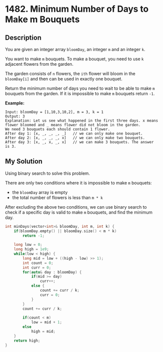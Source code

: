 # 1482. Minimum Number of Days to Make m Bouquets

## Description
You are given an integer array `bloomDay`, an integer `m` and an integer `k`.

You want to make `m` bouquets. To make a bouquet, you need to use `k` adjacent flowers from the garden.

The garden consists of `n` flowers, the `ith` flower will bloom in the `bloomDay[i]` and then can be used in exactly one bouquet.

Return the minimum number of days you need to wait to be able to make `m` bouquets from the garden. If it is impossible to make `m` bouquets return `-1`.


**Example:**
```
Input: bloomDay = [1,10,3,10,2], m = 3, k = 1
Output: 3
Explanation: Let us see what happened in the first three days. x means flower bloomed and _ means flower did not bloom in the garden.
We need 3 bouquets each should contain 1 flower.
After day 1: [x, _, _, _, _]   // we can only make one bouquet.
After day 2: [x, _, _, _, x]   // we can only make two bouquets.
After day 3: [x, _, x, _, x]   // we can make 3 bouquets. The answer is 3.
```

## My Solution

Using binary search to solve this problem.

There are only two conditions where it is impossible to make `m` bouquets:
- the `bloomDay` array is empty
- the total number of flowers is less than `m * k`

After excluding the above two conditions, we can use binary search to check if a specific day is valid to make `m` bouquets, and find the minimum day.

```C++
int minDays(vector<int>& bloomDay, int m, int k) {
    if(bloomDay.empty() || bloomDay.size() < m * k)
        return -1;
    
    long low = 0;
    long high = 1e9;
    while(low < high) {
        long mid = low + ((high - low) >> 1);
        int count = 0;
        int curr = 0;
        for(auto& day : bloomDay) {
            if(mid >= day)
                curr++;
            else {
                count += curr / k;
                curr = 0;
            }
        }
        count += curr / k;
        
        if(count < m)
            low = mid + 1;
        else
            high = mid;
    }
    return high;
}
```